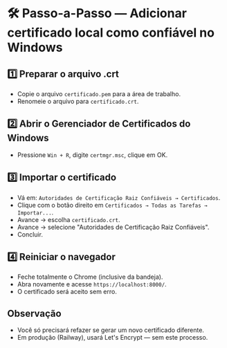 # 🛠️ Passo-a-Passo — Adicionar certificado local como confiável no Windows

## 1️⃣ Preparar o arquivo .crt

- Copie o arquivo `certificado.pem` para a área de trabalho.
- Renomeie o arquivo para `certificado.crt`.

## 2️⃣ Abrir o Gerenciador de Certificados do Windows

- Pressione `Win + R`, digite `certmgr.msc`, clique em OK.

## 3️⃣ Importar o certificado

- Vá em: `Autoridades de Certificação Raiz Confiáveis → Certificados`.
- Clique com o botão direito em `Certificados → Todas as Tarefas → Importar...`.
- Avance → escolha `certificado.crt`.
- Avance → selecione "Autoridades de Certificação Raiz Confiáveis".
- Concluir.

## 4️⃣ Reiniciar o navegador

- Feche totalmente o Chrome (inclusive da bandeja).
- Abra novamente e acesse `https://localhost:8000/`.
- O certificado será aceito sem erro.

## Observação

- Você só precisará refazer se gerar um novo certificado diferente.
- Em produção (Railway), usará Let's Encrypt — sem este processo.

